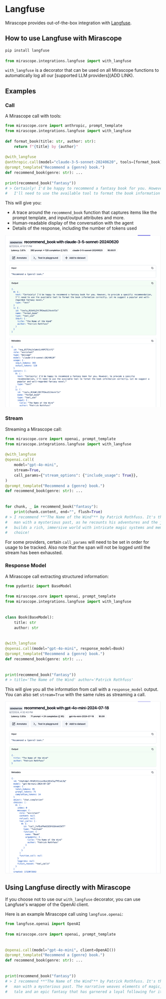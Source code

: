 # Langfuse

Mirascope provides out-of-the-box integration with [Langfuse](https://langfuse.com/).

## How to use Langfuse with Mirascope

```python
pip install langfuse

from mirascope.integrations.langfuse import with_langfuse
```

`with_langfuse` is a decorator that can be used on all Mirascope functions to automatically log all our [supported LLM providers](ADD LINK).

## Examples

### Call

A Mirascope call with tools:

```python
from mirascope.core import anthropic, prompt_template
from mirascope.integrations.langfuse import with_langfuse

def format_book(title: str, author: str):
    return f"{title} by {author}"

@with_langfuse
@anthropic.call(model="claude-3-5-sonnet-20240620", tools=[format_book])
@prompt_template("Recommend a {genre} book.")
def recommend_book(genre: str): ...

print(recommend_book("fantasy"))
# > Certainly! I'd be happy to recommend a fantasy book for you. However, to provide a specific recommendation, 
#   I'll need to use the available tool to format the book information correctly. Let me suggest a popular and well-regarded fantasy novel.
```

This will give you:

* A trace around the `recommend_book` function that captures items like the prompt template, and input/output attributes and more.
* Human-readable display of the conversation with the agent
* Details of the response, including the number of tokens used

![langfuse-call-tool](../assets/langfuse-call-tool.png)

### Stream

Streaming a Mirascope call:

```python
from mirascope.core import openai, prompt_template
from mirascope.integrations.langfuse import with_langfuse

@with_langfuse
@openai.call(
    model="gpt-4o-mini",
    stream=True,
    call_params={"stream_options": {"include_usage": True}},
)
@prompt_template("Recommend a {genre} book.")
def recommend_book(genre: str): ...


for chunk, _ in recommend_book("fantasy"):
    print(chunk.content, end="", flush=True)
# > I recommend **"The Name of the Wind"** by Patrick Rothfuss. It's the first book in the "Kingkiller Chronicle" series and follows the story of Kvothe, a gifted young
#   man with a mysterious past, as he recounts his adventures and the journey that led him to become a legendary figure. The writing is beautifully lyrical, and Rothfuss 
#   builds a rich, immersive world with intricate magic systems and memorable characters. If you enjoy deep storytelling and character-driven plots, this book is a great 
#   choice!
```

For some providers, certain `call_params` will need to be set in order for usage to be tracked.
Also note that the span will not be logged until the stream has been exhausted.

### Response Model

A Mirascope call extracting structured information:

```python
from pydantic import BaseModel

from mirascope.core import openai, prompt_template
from mirascope.integrations.langfuse import with_langfuse


class Book(BaseModel):
    title: str
    author: str


@with_langfuse
@openai.call(model="gpt-4o-mini", response_model=Book)
@prompt_template("Recommend a {genre} book.")
def recommend_book(genre: str): ...


print(recommend_book("fantasy"))
# > title='The Name of the Wind' author='Patrick Rothfuss'
```

This will give you all the information from call with a `response_model` output. You can also set `stream=True` with the same rules as streaming a call.

![langfuse-response-model](../assets/langfuse-response-model.png)

## Using Langfuse directly with Mirascope

If you choose not to use our `with_langfuse` decorator, you can use Langfuse's wrapper of the OpenAI client.

Here is an example Mirascope call using `langfuse.openai`:

```python
from langfuse.openai import OpenAI

from mirascope.core import openai, prompt_template


@openai.call(model="gpt-4o-mini", client=OpenAI())
@prompt_template("Recommend a {genre} book.")
def recommend_book(genre: str): ...


print(recommend_book("fantasy"))
# > I recommend **"The Name of the Wind"** by Patrick Rothfuss. It's the first book in the *Kingkiller Chronicle* series and follows the story of Kvothe, a gifted young 
#   man with a mysterious past. The narrative weaves elements of magic, music, and adventure, with rich world-building and memorable characters. It's both a coming-of-age 
#   tale and an epic fantasy that has garnered a loyal following for its lyrical prose and deep emotional resonance. Enjoy your reading!
```
